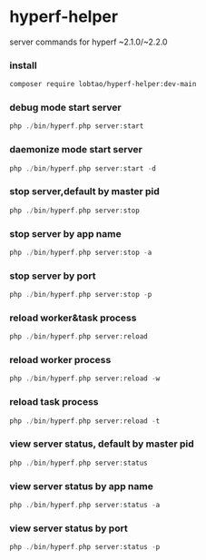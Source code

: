 # hyperf-helper
server commands for hyperf ~2.1.0/~2.2.0

### install
```bash
composer require lobtao/hyperf-helper:dev-main
```
### debug mode start server
```php
php ./bin/hyperf.php server:start
```
### daemonize mode start server
```php
php ./bin/hyperf.php server:start -d
```
### stop server,default by master pid
```php
php ./bin/hyperf.php server:stop
```
### stop server by app name
```php
php ./bin/hyperf.php server:stop -a
```
### stop server by port
```php
php ./bin/hyperf.php server:stop -p
```
### reload worker&task process
```php
php ./bin/hyperf.php server:reload
```
### reload worker process
```php
php ./bin/hyperf.php server:reload -w
```
### reload task process
```php
php ./bin/hyperf.php server:reload -t
```
### view server status, default by master pid
```php
php ./bin/hyperf.php server:status
```
### view server status by app name
```php
php ./bin/hyperf.php server:status -a
```
### view server status by port
```php
php ./bin/hyperf.php server:status -p
```
